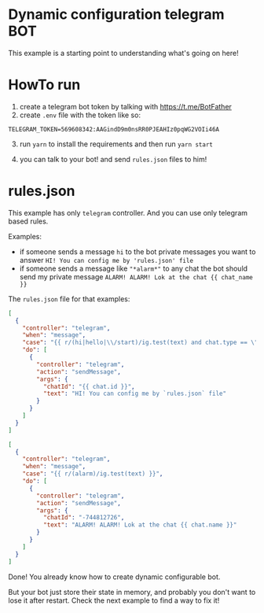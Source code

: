 # Dynamic configuration telegram BOT

This example is a starting point to understanding what's going on here!

# HowTo run

1) create a telegram bot token by talking with https://t.me/BotFather
2) create `.env` file with the token like so:
```
TELEGRAM_TOKEN=569608342:AAGindD9m0nsRR0PJEAHIz0pqWG2VOIi46A
```

3) run `yarn` to install the requirements and then run `yarn start`

4) you can talk to your bot! and send `rules.json` files to him!

# rules.json

This example has only `telegram` controller. And you can use only telegram based rules.

Examples:

 - if someone sends a message `hi` to the bot private messages you want to answer `HI! You can config me by 'rules.json' file`
 - if someone sends a message like `"*alarm*"` to any chat the bot should send my private message `ALARM! ALARM! Lok at the chat {{ chat_name }}`

The `rules.json` file for that examples:

```json
[
  {
    "controller": "telegram",
    "when": "message",
    "case": "{{ r/(hi|hello|\\/start)/ig.test(text) and chat.type == \"private\" }}",
    "do": [
      {
        "controller": "telegram",
        "action": "sendMessage",
        "args": {
          "chatId": "{{ chat.id }}",
          "text": "HI! You can config me by `rules.json` file"
        }
      }
    ]
  }
]
```

```json
[
  {
    "controller": "telegram",
    "when": "message",
    "case": "{{ r/(alarm)/ig.test(text) }}",
    "do": [
      {
        "controller": "telegram",
        "action": "sendMessage",
        "args": {
          "chatId": "-744812726",
          "text": "ALARM! ALARM! Lok at the chat {{ chat.name }}"
        }
      }
    ]
  }
]
```

Done! You already know how to create dynamic configurable bot.

But your bot just store their state in memory, and probably you don't want to lose it after restart. 
Check the next example to find a way to fix it!